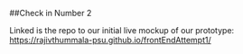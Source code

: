 ##Check in Number 2

Linked is the repo to our initial live mockup of our prototype: https://rajivthummala-psu.github.io/frontEndAttempt1/
